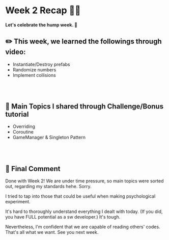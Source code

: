 # Week 2 Recap 🏃‍♂️ 

#### Let's celebrate the hump week. 🐪

## **✏️ This week, we learned the followings through video:**

- Instantiate/Destroy prefabs
- Randomize numbers
- Implement collisions

<br/><br/>

## **🐝 Main Topics I shared through Challenge/Bonus tutorial**

- Overriding
- Coroutine
- GameManager & Singleton Pattern

<br/><br/>

## **🐰 Final Comment**

Done with Week 2! We are under time pressure, so main topics were sorted out, regarding my standards hehe. Sorry. 

I tried to tap into those that could be useful when making psychological experiment.

It's hard to thoroughly understand everything I dealt with today. (If you did, you have FULL potential as a sw developer.) It's tough.

Nevertheless, I'm confident that we are capable of reading others' codes. That's all what we want. See you next week.



